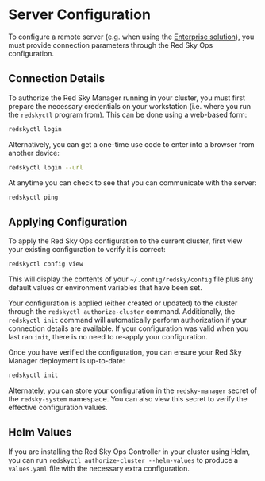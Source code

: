 # Server Configuration

To configure a remote server (e.g. when using the [Enterprise solution](https://www.carbonrelay.com/red-sky-ops/)), you must provide connection parameters through the Red Sky Ops configuration.

## Connection Details

To authorize the Red Sky Manager running in your cluster, you must first prepare the necessary credentials on your workstation (i.e. where you run the `redskyctl` program from). This can be done using a web-based form:

```sh
redskyctl login
```

Alternatively, you can get a one-time use code to enter into a browser from another device:

```sh
redskyctl login --url
```

At anytime you can check to see that you can communicate with the server:

```sh
redskyctl ping
```

## Applying Configuration

To apply the Red Sky Ops configuration to the current cluster, first view your existing configuration to verify it is correct:

```sh
redskyctl config view
```

This will display the contents of your `~/.config/redsky/config` file plus any default values or environment variables that have been set.

Your configuration is applied (either created or updated) to the cluster through the `redskyctl authorize-cluster` command. Additionally, the `redskyctl init` command will automatically perform authorization if your connection details are available. If your configuration was valid when you last ran `init`, there is no need to re-apply your configuration.

Once you have verified the configuration, you can ensure your Red Sky Manager deployment is up-to-date:

```sh
redskyctl init
```

Alternately, you can store your configuration in the `redsky-manager` secret of the `redsky-system` namespace. You can also view this secret to verify the effective configuration values.

## Helm Values

If you are installing the Red Sky Ops Controller in your cluster using Helm, you can run `redskyctl authorize-cluster --helm-values` to produce a `values.yaml` file with the necessary extra configuration.
